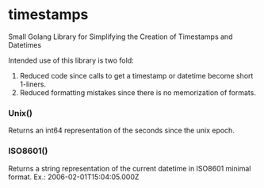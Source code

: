# timestamps
Small Golang Library for Simplifying the Creation of Timestamps and Datetimes

Intended use of this library is two fold:
1) Reduced code since calls to get a timestamp or datetime become short 1-liners.
2) Reduced formatting mistakes since there is no memorization of formats.


### Unix()
Returns an int64 representation of the seconds since the unix epoch.

### ISO8601()
Returns a string representation of the current datetime in ISO8601 minimal format.
Ex.: 2006-02-01T15:04:05.000Z
